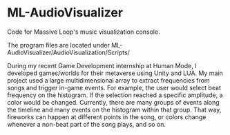 # ML-AudioVisualizer
Code for Massive Loop's music visualization console.

The program files are located under ML-AudioVisualizer/AudioVisualization/Scripts/


During my recent Game Development internship at Human Mode, I developed games/worlds for their metaverse using Unity and LUA. My main project used a large multidimensional array to extract frequencies from songs and trigger in-game events. For example, the user would select beat frequency on the histogram. If the selection reached a specific amplitude, a color would be changed. Currently, there are many groups of events along the timeline and many events on the histogram within that group. That way, fireworks can happen at different points in the song, or colors change whenever a non-beat part of the song plays, and so on.
